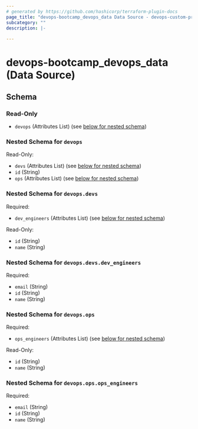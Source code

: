 ```yaml
---
# generated by https://github.com/hashicorp/terraform-plugin-docs
page_title: "devops-bootcamp_devops_data Data Source - devops-custom-provider"
subcategory: ""
description: |-
  
---
```


# devops-bootcamp_devops_data (Data Source)





<!-- schema generated by tfplugindocs -->
## Schema

### Read-Only

- `devops` (Attributes List) (see [below for nested schema](#nestedatt--devops))

<a id="nestedatt--devops"></a>
### Nested Schema for `devops`

Read-Only:

- `devs` (Attributes List) (see [below for nested schema](#nestedatt--devops--devs))
- `id` (String)
- `ops` (Attributes List) (see [below for nested schema](#nestedatt--devops--ops))

<a id="nestedatt--devops--devs"></a>
### Nested Schema for `devops.devs`

Required:

- `dev_engineers` (Attributes List) (see [below for nested schema](#nestedatt--devops--devs--dev_engineers))

Read-Only:

- `id` (String)
- `name` (String)

<a id="nestedatt--devops--devs--dev_engineers"></a>
### Nested Schema for `devops.devs.dev_engineers`

Required:

- `email` (String)
- `id` (String)
- `name` (String)



<a id="nestedatt--devops--ops"></a>
### Nested Schema for `devops.ops`

Required:

- `ops_engineers` (Attributes List) (see [below for nested schema](#nestedatt--devops--ops--ops_engineers))

Read-Only:

- `id` (String)
- `name` (String)

<a id="nestedatt--devops--ops--ops_engineers"></a>
### Nested Schema for `devops.ops.ops_engineers`

Required:

- `email` (String)
- `id` (String)
- `name` (String)


